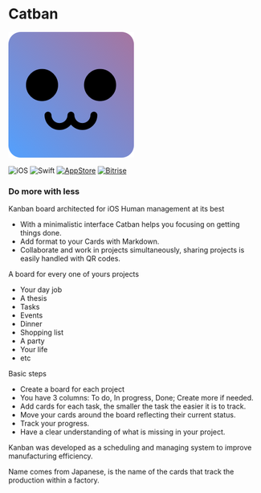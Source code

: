 # Catban

<img src="Design/logo.png" height="250" alt="Catban"/>

![iOS](https://img.shields.io/badge/iOS-9.0%2B-blue.svg)
![Swift](https://img.shields.io/badge/Swift-4.2-blue.svg)
[![AppStore](https://img.shields.io/itunes/v/1363004864.svg)](https://itunes.apple.com/us/app/catban/id1363004864)
[![Bitrise](https://app.bitrise.io/app/807a375d287b2f0b/status.svg?token=lutdvZqnAiBoLp3vkTwX8w)](https://app.bitrise.io/app/807a375d287b2f0b)


### Do more with less
Kanban board architected for iOS
Human management at its best

- With a minimalistic interface Catban helps you focusing on getting things done.
- Add format to your Cards with Markdown.
- Collaborate and work in projects simultaneously, sharing projects is easily handled with QR codes.

A board for every one of yours projects
- Your day job
- A thesis
- Tasks
- Events
- Dinner
- Shopping list
- A party
- Your life
- etc

Basic steps
- Create a board for each project
- You have 3 columns: To do, In progress, Done; Create more if needed.
- Add cards for each task, the smaller the task the easier it is to track.
- Move your cards around the board reflecting their current status.
- Track your progress.
- Have a clear understanding of what is missing in your project.

Kanban was developed as a scheduling and managing system to improve manufacturing efficiency.

Name comes from Japanese, is the name of the cards that track the production within a factory.

